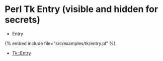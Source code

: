 # Perl Tk Entry (visible and hidden for secrets)


* Entry

{% embed include file="src/examples/tk/entry.pl" %}

* [Tk::Entry](https://metacpan.org/pod/Tk::Entry)


